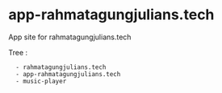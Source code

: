 # app-rahmatagungjulians.tech
App site for rahmatagungjulians.tech

Tree :
```
  - rahmatagungjulians.tech
  - app-rahmatagungjulians.tech
  - music-player
```
